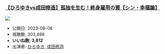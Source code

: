 ### [【ひろゆきvs成田修造】孤独を生む！終身雇用の罠【シン・幸福論】](https://www.youtube.com/watch?v=M7o3Iu0Ccco)
[![](https://img.youtube.com/vi/M7o3Iu0Ccco/sddefault.jpg)](https://www.youtube.com/watch?v=M7o3Iu0Ccco)
-   公開日: 2023-08-08
-   視聴数: 303,488
-   **いいね数: 3,812**
-   出演者: [ひろゆき](/rehacq_fan/people/ひろゆき "wikilink"), [成田修造](/rehacq_fan/people/成田修造 "wikilink")
